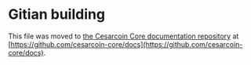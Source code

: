 Gitian building
================

This file was moved to [the Cesarcoin Core documentation repository](https://github.com/cesarcoin-core/docs/blob/master/gitian-building.md) at [https://github.com/cesarcoin-core/docs](https://github.com/cesarcoin-core/docs).
